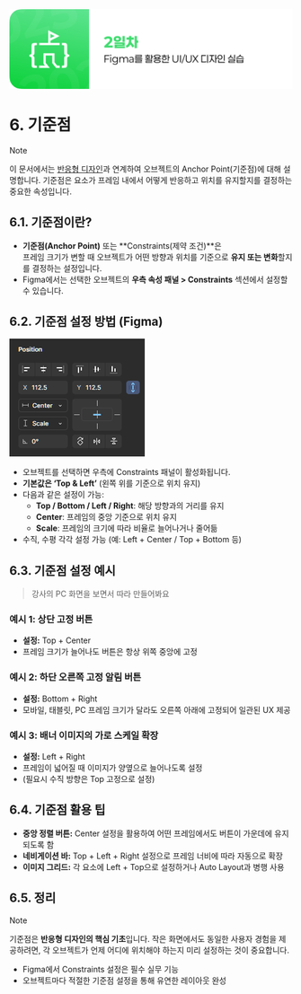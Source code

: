 <img src="./header.png" />

# 6. 기준점

> [!NOTE]  
> 이 문서에서는 [반응형 디자인](./05-Responsible-Design.md)과 연계하여 오브젝트의 Anchor Point(기준점)에 대해 설명합니다. 기준점은 요소가 프레임 내에서 어떻게 반응하고 위치를 유지할지를 결정하는 중요한 속성입니다.

## 6.1. 기준점이란?

- **기준점(Anchor Point)** 또는 **Constraints(제약 조건)**은  
  프레임 크기가 변할 때 오브젝트가 어떤 방향과 위치를 기준으로 **유지 또는 변화**할지를 결정하는 설정입니다.
- Figma에서는 선택한 오브젝트의 **우측 속성 패널 > Constraints** 섹션에서 설정할 수 있습니다.

## 6.2. 기준점 설정 방법 (Figma)

<img src="./src/06/anchor_point.png" />

- 오브젝트를 선택하면 우측에 Constraints 패널이 활성화됩니다.
- **기본값은 ‘Top & Left’** (왼쪽 위를 기준으로 위치 유지)
- 다음과 같은 설정이 가능:
  - **Top / Bottom / Left / Right**: 해당 방향과의 거리를 유지
  - **Center**: 프레임의 중앙 기준으로 위치 유지
  - **Scale**: 프레임의 크기에 따라 비율로 늘어나거나 줄어듦
- 수직, 수평 각각 설정 가능 (예: Left + Center / Top + Bottom 등)

## 6.3. 기준점 설정 예시

> 강사의 PC 화면을 보면서 따라 만들어봐요

### 예시 1: 상단 고정 버튼

- **설정:** Top + Center
- 프레임 크기가 늘어나도 버튼은 항상 위쪽 중앙에 고정

### 예시 2: 하단 오른쪽 고정 알림 버튼

- **설정:** Bottom + Right
- 모바일, 태블릿, PC 프레임 크기가 달라도 오른쪽 아래에 고정되어 일관된 UX 제공

### 예시 3: 배너 이미지의 가로 스케일 확장

- **설정:** Left + Right
- 프레임이 넓어질 때 이미지가 양옆으로 늘어나도록 설정
- (필요시 수직 방향은 Top 고정으로 설정)

## 6.4. 기준점 활용 팁

- **중앙 정렬 버튼:** Center 설정을 활용하여 어떤 프레임에서도 버튼이 가운데에 유지되도록 함
- **네비게이션 바:** Top + Left + Right 설정으로 프레임 너비에 따라 자동으로 확장
- **이미지 그리드:** 각 요소에 Left + Top으로 설정하거나 Auto Layout과 병행 사용

## 6.5. 정리

> [!NOTE]  
> 기준점은 **반응형 디자인의 핵심 기초**입니다. 작은 화면에서도 동일한 사용자 경험을 제공하려면, 각 오브젝트가 언제 어디에 위치해야 하는지 미리 설정하는 것이 중요합니다.

- Figma에서 Constraints 설정은 필수 실무 기능
- 오브젝트마다 적절한 기준점 설정을 통해 유연한 레이아웃 완성
